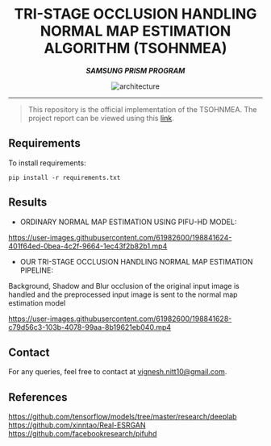 <div align="center">

# TRI-STAGE OCCLUSION HANDLING NORMAL MAP ESTIMATION ALGORITHM (TSOHNMEA)

**_SAMSUNG PRISM PROGRAM_**

![architecture](https://user-images.githubusercontent.com/61982600/198841785-56d72a24-a215-488f-b208-017add1480dd.PNG)

</div>

---

> This repository is the official implementation of the TSOHNMEA. The project report can be viewed using this [link](https://drive.google.com/file/d/1FKWe7SpYEyDQn0eXGucMvCyW7rve7kDI/view?usp=share_link).

## Requirements

To install requirements:

```setup
pip install -r requirements.txt
```

## Results

* ORDINARY NORMAL MAP ESTIMATION USING PIFU-HD MODEL:

https://user-images.githubusercontent.com/61982600/198841624-401f64ed-0bea-4c2f-9664-1ec43f2b82b1.mp4

* OUR TRI-STAGE OCCLUSION HANDLING NORMAL MAP ESTIMATION PIPELINE:

Background, Shadow and Blur occlusion of the original input image is handled and the
preprocessed input image is sent to the normal map estimation model

https://user-images.githubusercontent.com/61982600/198841628-c79d56c3-103b-4078-99aa-8b19621eb040.mp4


## Contact
For any queries, feel free to contact at vignesh.nitt10@gmail.com.

## References

https://github.com/tensorflow/models/tree/master/research/deeplab \
https://github.com/xinntao/Real-ESRGAN \
https://github.com/facebookresearch/pifuhd 
